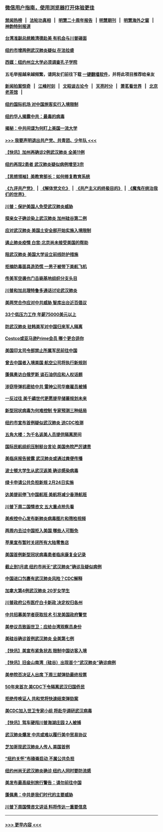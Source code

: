 ### [微信用户指南，使用浏览器打开体验更佳](https://github.com/gfw-breaker/banned-news1/blob/master/indexes/wechat-guide.md?t=0)
#### [禁闻热榜](热点新闻.md?t=0)  &nbsp;&nbsp;|&nbsp;&nbsp; [法轮功真相](https://github.com/gfw-breaker/truth/blob/master/README.md?t=0) &nbsp;&nbsp;|&nbsp;&nbsp; [明慧二十周年报告](https://github.com/gfw-breaker/mh-reports/blob/master/README.md?t=0) &nbsp;&nbsp;|&nbsp;&nbsp;[明慧期刊](https://github.com/gfw-breaker/mh-qikan) &nbsp;&nbsp;|&nbsp;&nbsp; [明慧海外之窗](https://github.com/gfw-breaker/mh-news/blob/master/README.md?t=0) &nbsp;&nbsp;|&nbsp;&nbsp; [神韵特别报道](https://github.com/gfw-breaker/mh-news/blob/master/shenyun.md?t=0)
#### [台湾准副总统赖清德赴美 有机会与川普碰面](../pages/nsc412/n11841332.md?t=02032222) 
#### [纽约市增两例武汉肺炎疑似 在法拉盛](../pages/nsc412/n11840625.md?t=02032222) 
#### [西媒：纽约州立大学必须调查孔子学院](../pages/nsc412/n11840637.md?t=02032222) 
#### 五毛举报越来越频繁，请网友们前往下载 [一键翻墙软件](https://github.com/gfw-breaker/ssr-accounts)，并将此项目推荐给亲友
#### [新闻拍案惊奇](https://github.com/gfw-breaker/banned-news1/blob/master/pages/link4.md) &nbsp;&nbsp;|&nbsp;&nbsp; [江峰时刻](https://github.com/gfw-breaker/banned-news1/blob/master/pages/link4.md) &nbsp;&nbsp;|&nbsp;&nbsp; [文昭谈古论今](https://github.com/gfw-breaker/banned-news1/blob/master/pages/link4.md) &nbsp;&nbsp;|&nbsp;&nbsp; [天亮时分](https://github.com/gfw-breaker/banned-news1/blob/master/pages/link4.md) &nbsp;&nbsp;|&nbsp;&nbsp; [萧茗看世界](https://github.com/gfw-breaker/banned-news1/blob/master/pages/link4.md) &nbsp;&nbsp;|&nbsp;&nbsp; [北京老茶馆](https://github.com/gfw-breaker/banned-news1/blob/master/pages/link4.md) &nbsp;&nbsp;|&nbsp;&nbsp; 
#### [纽约国际机场  对中国旅客实行入境限制](../pages/nsc412/n11840619.md?t=02032222) 
#### [纽约华人揭露中共：最毒的病毒](../pages/nsc412/n11840631.md?t=02032222) 
#### [揭秘：中共间谍为何盯上美国一流大学](../pages/nsc412/n11840270.md?t=02032222) 
#### [>>> 我要声明退出共产党、共青团、少年队 <<<](https://github.com/begood0513/goodnews/blob/master/quit/letter.md) 
#### [【快讯】加州再确诊2例武汉肺炎 全美11例](../pages/nsc412/n11840339.md?t=02032222) 
#### [纽约再现2患者 武汉肺炎疑似病例增至3宗](../pages/nsc412/n11840010.md?t=02032222) 
#### [【思想领袖】美教育部长：如何修复教育系统](../pages/nsc412/n11690865.md?t=02032222) 
#### [《九评共产党》](https://github.com/begood0513/9ping.md/blob/master/README.md) &nbsp;|&nbsp; [《解体党文化》](../../../../jtdwh.md/blob/master/README.md)  &nbsp;|&nbsp; [《共产主义的终极目的》](../../../../gczydzjmd.md/blob/master/README.md) &nbsp;|&nbsp; [《魔鬼在统治我们的世界》](../../../../mgztzwmdsj.md/blob/master/README.md) 
#### [川普：保护美国人免受武汉肺炎威胁](../pages/nsc412/n11839718.md?t=02032222) 
#### [探亲女子确诊染上武汉肺炎 加州硅谷第二例](../pages/nsc412/n11839784.md?t=02032222) 
#### [应对武汉肺炎 美国土安全部开始实施入境限制](../pages/nsc412/n11839729.md?t=02032222) 
#### [遏止肺炎疫情 白宫:北京尚未接受美国的帮助](../pages/nsc412/n11839660.md?t=02032222) 
#### [阻武汉肺炎 美国大学设立前线防护措施](../pages/nsc412/n11839479.md?t=02032222) 
#### [拒摘防毒面具造恐慌 一男子被带下美航飞机](../pages/nsc412/n11839455.md?t=02032222) 
#### [传美军空袭也门击毙基地组织分支头目](../pages/nsc412/n11839210.md?t=02032222) 
#### [川普和加总理特鲁多通话讨论武汉肺炎](../pages/nsc412/n11839128.md?t=02032222) 
#### [美两党合作应对中共威胁 智库出台近百倡议](../pages/nsc412/n11838437.md?t=02032222) 
#### [33个低压力工作 年薪75000美元以上](../pages/nsc412/n11834441.md?t=02032222) 
#### [防武汉肺炎 驻韩美军对中国归来军人隔离](../pages/nsc412/n11838970.md?t=02032222) 
#### [Costco或亚马逊Prime会员 哪个更合适你](../pages/nsc412/n11834459.md?t=02032222) 
#### [美国印太司令部禁止所属军民前往中国](../pages/nsc412/n11838418.md?t=02032222) 
#### [曾去中国者入境美国 航空公司将执行新规则](../pages/nsc412/n11838375.md?t=02032222) 
#### [蓬佩奥访白俄罗斯 谈石油供应和人权话题](../pages/nsc412/n11838242.md?t=02032222) 
#### [涉窃导弹机密给中共 雷神公司华裔雇员被捕](../pages/nsc412/n11838129.md?t=02032222) 
#### [一反过往 美千禧世代更愿提早储蓄规划未来](../pages/nsc412/n11837601.md?t=02032222) 
#### [新型冠状病毒为何难控制 专家预测三种结局](../pages/nsc412/n11838002.md?t=02032222) 
#### [纽约市宣布首例疑似武汉肺炎 送CDC检测](../pages/nsc412/n11837852.md?t=02032222) 
#### [五角大楼：为千名返美人员提供隔离房间](../pages/nsc412/n11837831.md?t=02032222) 
#### [国际民航组织压制挺台言论 美国务院严厉谴责](../pages/nsc412/n11837791.md?t=02032222) 
#### [美临床报告披露 武汉肺炎或通过粪便传播](../pages/nsc412/n11837626.md?t=02032222) 
#### [波士顿大学生从武汉返美 确诊感染病毒](../pages/nsc412/n11837580.md?t=02032222) 
#### [绿卡申请公共负担新规 2月24日实施](../pages/nsc412/n11836634.md?t=02032222) 
#### [达美提前停飞中国航班 美航将减少香港航班](../pages/nsc412/n11837649.md?t=02032222) 
#### [川普下周二国情咨文 五大重点抢先看](../pages/nsc412/n11837512.md?t=02032222) 
#### [美疾控中心发布新肺炎病毒图片和筛检视频](../pages/nsc412/n11837491.md?t=02032222) 
#### [两周内去过中国拒入美国 哪些人可豁免](../pages/nsc412/n11837400.md?t=02032222) 
#### [苹果宣布暂时关闭所有大陆零售店](../pages/nsc412/n11837097.md?t=02032222) 
#### [美国首例新型冠状病毒患者临床康复全记录](../pages/nsc412/n11836513.md?t=02032222) 
#### [截止到1月底  纽约市尚无“武汉肺炎”确诊及疑似病例](../pages/nsc412/n11836657.md?t=02032222) 
#### [中国进口包裹有武汉肺炎风险？CDC解释](../pages/nsc412/n11836321.md?t=02032222) 
#### [加拿大第4例武汉肺炎 20岁女学生](../pages/nsc412/n11836537.md?t=02032222) 
#### [川普政府公布医疗白卡新政 决定权归各州](../pages/nsc412/n11836336.md?t=02032222) 
#### [中共招募美学者获取技术 引发美国政府警觉](../pages/nsc412/n11836277.md?t=02032222) 
#### [美参议员致函世卫：应给台湾观察员身份](../pages/nsc412/n11836183.md?t=02032222) 
#### [美硅谷确诊首例武汉肺炎 全美第七例](../pages/nsc412/n11836093.md?t=02032222) 
#### [【快讯】美宣布紧急状态 限制中国访客入境](../pages/nsc412/n11836030.md?t=02032222) 
#### [【快讯】旧金山南湾（硅谷）出现首个“武汉肺炎”确诊病例](../pages/nsc412/n11836084.md?t=02032222) 
#### [美参院否决证人出席 下周三就弹劾最终投票](../pages/nsc412/n11835900.md?t=02032222) 
#### [50年来首次 美CDC下令隔离武汉归国侨民](../pages/nsc412/n11835854.md?t=02032222) 
#### [拒绝传唤证人 共和党将快速结束弹劾案](../pages/nsc412/n11835573.md?t=02032222) 
#### [美CDC加入世卫专家小组 将赴华调研武汉病毒](../pages/nsc412/n11835584.md?t=02032222) 
#### [【快讯】驾车硬闯川普海湖庄园 2人被捕](../pages/nsc412/n11835785.md?t=02032222) 
#### [武汉肺炎爆发 中共或难以履行美中贸易协议](../pages/nsc412/n11834752.md?t=02032222) 
#### [芝加哥现武汉肺炎人传人 美国首例](../pages/nsc412/n11834730.md?t=02032222) 
#### [“纽约关怀”布碌崙启动  不属公共负担](../pages/nsc412/n11834269.md?t=02032222) 
#### [纽约州尚无武汉肺炎确诊  纽约人同时要防流感](../pages/nsc412/n11834247.md?t=02032222) 
#### [美发布最高级别旅行警告：请勿前往中国](../pages/nsc412/n11834038.md?t=02032222) 
#### [蓬佩奥：中共是我们时代的主要威胁](../pages/nsc412/n11833434.md?t=02032222) 
#### [川普下周国情咨文讲话 料将传达一重要信息](../pages/nsc412/n11833714.md?t=02032222) 

----
#### [ >>> 更早内容 <<< ](../indexes/nsc412-earlier.md)
